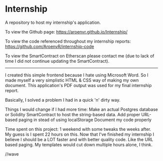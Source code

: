# Internship
A repository to host my internship's application.

To view the Github page: https://aroenvr.github.io/Internship/

To view the code referenced throughout my internship reports: https://github.com/AroenvR/internship-code

To view the SmartContract on Etherscan please contact me (due to lack of time I did not continue updating the SmartContract).


---


I created this simple frontend because I hate using Microsoft Word.
So I made myself a very simplistic HTML & CSS way of making my own document.
This application's PDF output was used for my final internship report.

Basically, I solved a problem I had in a quick 'n' dirty way.

Things I would change if I had more time:
Make an actual Postgres database or Solidity SmartContract to host the string-based data.
Add proper URL-based paging in stead of using localStorage
Document my code properly

Time spent on this project: 1 weekend with some tweaks the weeks after. My guess is I spent 22 hours on this.
Now that I've finished my internship I believe I should be a LOT faster and with better quality code. Like the URL based paging.
My templates would cut down multiple hours alone, I think.

//wave
